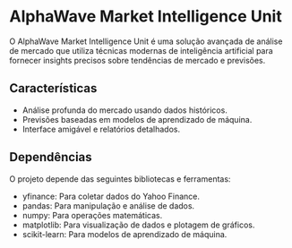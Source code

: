 # AlphaWave Market Intelligence Unit

O AlphaWave Market Intelligence Unit é uma solução avançada de análise de mercado que utiliza técnicas modernas de inteligência artificial para fornecer insights precisos sobre tendências de mercado e previsões.

## Características

* Análise profunda do mercado usando dados históricos.
* Previsões baseadas em modelos de aprendizado de máquina.
* Interface amigável e relatórios detalhados.

## Dependências

O projeto depende das seguintes bibliotecas e ferramentas:


* yfinance: Para coletar dados do Yahoo Finance.
* pandas: Para manipulação e análise de dados.
* numpy: Para operações matemáticas.
* matplotlib: Para visualização de dados e plotagem de gráficos.
* scikit-learn: Para modelos de aprendizado de máquina.
